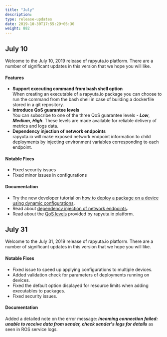 ```yaml
---
title: "July"
description:
type: release-updates
date: 2019-10-30T17:55:29+05:30
weight: 882
---
```

## July 10
Welcome to the July 10, 2019 release of rapyuta.io platform.
There are a number of significant updates in this version that
we hope you will like.

#### Features

* **Support executing command from bash shell option**    
When creating an executable of a rapyuta.io package you can choose to run the command from the bash shell in case of building a dockerfile stored in a git repository.
* **Introduce QoS guarantee levels**    
You can subscribe to one of the three QoS guarantee levels - ***Low***, ***Medium***, ***High***. These levels are made available for reliable delivery of metrics and logs data.
* **Dependency injection of network endpoints**    
rapyuta.io will make exposed network endpoint information to child deployments by injecting environment variables corresponding to each endpoint.

#### Notable Fixes

* Fixed security issues
* Fixed minor issues in configurations

#### Documentation

* Try the new developer tutorial on [how to deploy a package on a device using dynamic configurations](/4_tutorials/41_beginner/413_dynamic-configurations/).
* Read about [dependency injection of network endpoints](/5_deep-dives/53_networking-and-communication/532_standard-web-protocol/#link-injection).
* Read about the [QoS  levels](/5_deep-dives/52_software-development/526_package-ros-support/#qos-for-topics) provided by rapyuta.io platform.

## July 31
Welcome to the July 31, 2019 release of rapyuta.io platform.
There are a number of significant updates in this version that
we hope you will like.

#### Notable Fixes

* Fixed issue to speed up applying configurations to multiple devices.
* Added validation check for parameters of deployments running on devices.
* Fixed the default option displayed for resource limits when adding
  executables to packages.
* Fixed security issues.

#### Documentation
Added a detailed note on the error message: ***incoming connection failed: unable to receive
data from sender, check sender's logs for details*** as seen in ROS service logs.